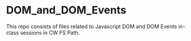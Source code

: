 # DOM_and_DOM_Events

This repo consists of files related to Javascript DOM and DOM Events in-class sessions in CW FS Path.
